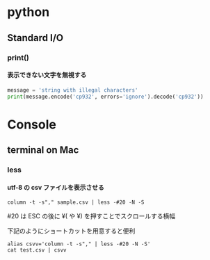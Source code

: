 # python
## Standard I/O
### print()
#### 表示できない文字を無視する
```python
message = 'string with illegal characters'
print(message.encode('cp932', errors='ignore').decode('cp932'))
```


# Console
## terminal on Mac
### less
#### utf-8 の csv ファイルを表示させる
```shell script
column -t -s"," sample.csv | less -#20 -N -S
```
\#20 は ESC の後に ¥( や ¥) を押すことでスクロールする横幅

下記のようにショートカットを用意すると便利
```shell script
alias csvv='column -t -s"," | less -#20 -N -S'
cat test.csv | csvv
```
